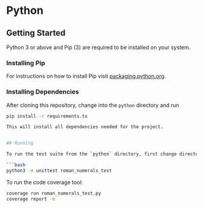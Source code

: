 # Python

## Getting Started

Python 3 or above and Pip (3) are required to be installed on your system.


### Installing Pip

For instructions on how to install Pip visit [packaging.python.org](https://packaging.python.org/tutorials/installing-packages/).


### Installing Dependencies

After cloning this repository, change into the `python` directory and run

```bash
pip install -r requirements.tx

This will install all dependencies needed for the project.


## Running

To run the test suite from the `python` directory, first change directory to the module (eg. `cd RomanNumerals`), then:

```bash
python3 -m unittest roman_numerals_test
```

To run the code coverage tool:

```bash
coverage run roman_numerals_test.py
coverage report -m
```

